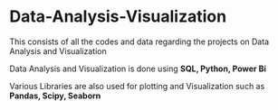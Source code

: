 # Data-Analysis-Visualization

This consists of all the codes and data regarding the projects on Data Analysis and Visualization

Data Analysis and Visualization is done using **SQL, Python, Power Bi**

Various Libraries are also used for plotting and Visualization such as **Pandas, Scipy, Seaborn** 
